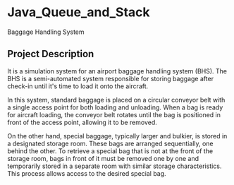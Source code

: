 # Java_Queue_and_Stack
Baggage Handling System
## Project Description
It is a simulation system for an airport baggage handling system (BHS). The BHS is a semi-automated system responsible for storing baggage after check-in until it's time to load it onto the aircraft.

In this system, standard baggage is placed on a circular conveyor belt with a single access point for both loading and unloading. When a bag is ready for aircraft loading, the conveyor belt rotates until the bag is positioned in front of the access point, allowing it to be removed.

On the other hand, special baggage, typically larger and bulkier, is stored in a designated storage room. These bags are arranged sequentially, one behind the other. To retrieve a special bag that is not at the front of the storage room, bags in front of it must be removed one by one and temporarily stored in a separate room with similar storage characteristics. This process allows access to the desired special bag.




